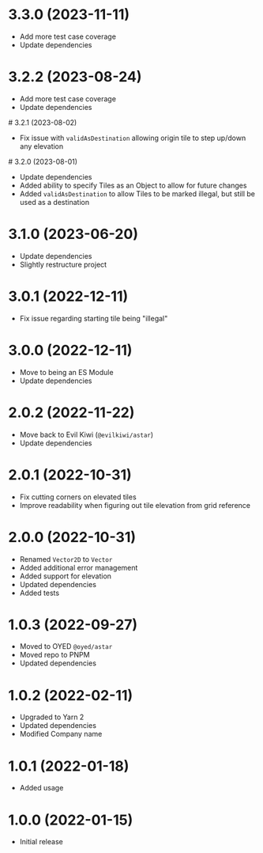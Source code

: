 # 3.3.0 (2023-11-11)

- Add more test case coverage
- Update dependencies

# 3.2.2 (2023-08-24)

- Add more test case coverage
- Update dependencies

# 3.2.1 (2023-08-02)

- Fix issue with `validAsDestination` allowing origin tile to step up/down any elevation

# 3.2.0 (2023-08-01)

- Update dependencies
- Added ability to specify Tiles as an Object to allow for future changes
- Added `validAsDestination` to allow Tiles to be marked illegal, but still be used as a destination

# 3.1.0 (2023-06-20)

- Update dependencies
- Slightly restructure project

# 3.0.1 (2022-12-11)

- Fix issue regarding starting tile being "illegal"

# 3.0.0 (2022-12-11)

- Move to being an ES Module
- Update dependencies

# 2.0.2 (2022-11-22)

- Move back to Evil Kiwi (`@evilkiwi/astar`)
- Update dependencies

# 2.0.1 (2022-10-31)

- Fix cutting corners on elevated tiles
- Improve readability when figuring out tile elevation from grid reference

# 2.0.0 (2022-10-31)

- Renamed `Vector2D` to `Vector`
- Added additional error management
- Added support for elevation
- Updated dependencies
- Added tests

# 1.0.3 (2022-09-27)

- Moved to OYED `@oyed/astar`
- Moved repo to PNPM
- Updated dependencies

# 1.0.2 (2022-02-11)

- Upgraded to Yarn 2
- Updated dependencies
- Modified Company name

# 1.0.1 (2022-01-18)

- Added usage

# 1.0.0 (2022-01-15)

- Initial release
